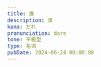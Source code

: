 ```yaml
---
title: 誰
description: 谁
kana: だれ
pronunciation: dare
tone: 平板型
type: 名词
pubDate: 2024-06-24 00:00:00
---
```

